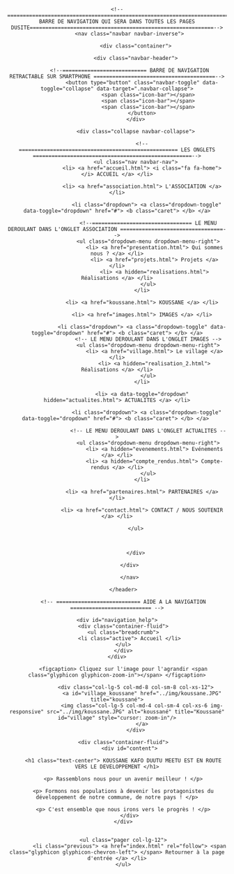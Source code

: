 <header>
            
    <!--======================================================================= BARRE DE NAVIGATION QUI SERA DANS TOUTES LES PAGES DUSITE===========================================================-->
            <nav class="navbar navbar-inverse">
                
                <div class="container">
                    
                <div class="navbar-header">
                    
            <!--=========================== BARRE DE NAVIGATION RETRACTABLE SUR SMARTPHONE =======================================-->
                    <button type="button" class="navbar-toggle" data-toggle="collapse" data-target=".navbar-collapse">
                        <span class="icon-bar"></span>
                        <span class="icon-bar"></span>
                        <span class="icon-bar"></span>
                    </button>
                </div>
                        
                <div class="collapse navbar-collapse">
                
                    <!--=================================================== LES ONGLETS ===================================================-->
                <ul class="nav navbar-nav">
                    <li> <a href="accueil.html"> <i class="fa fa-home"></i> ACCUEIL </a> </li>
                    
                    <li> <a href="association.html"> L'ASSOCIATION </a> </li>
                        
                       <li class="dropdown"> <a class="dropdown-toggle" data-toggle="dropdown" href="#"> <b class="caret"> </b> </a>
                       
                        <!--================================ LE MENU DEROULANT DANS L'ONGLET ASSOCIATION =================================-->
                        <ul class="dropdown-menu dropdown-menu-right">
                            <li> <a href="presentation.html"> Qui sommes nous ? </a> </li>
                            <li> <a href="projets.html"> Projets </a> </li>
                            <li> <a hidden="realisations.html"> Réalisations </a> </li>
                        </ul>
                    </li>
                    
                    <li> <a href="koussane.html"> KOUSSANE </a> </li>
                    
                    <li> <a href="images.html"> IMAGES </a> </li>
                        
                    <li class="dropdown"> <a class="dropdown-toggle" data-toggle="dropdown" href="#"> <b class="caret"> </b> </a>
                        <!-- LE MENU DEROULANT DANS L'ONGLET IMAGES -->
                        <ul class="dropdown-menu dropdown-menu-right">
                            <li> <a href="village.html"> Le village </a> </li>
                            <li> <a hidden="realisation_2.html"> Réalisations </a> </li>
                        </ul>
                    </li>
                    
                    <li> <a data-toggle="dropdown" hidden="actualites.html"> ACTUALITES </a> </li>
                        
                       <li class="dropdown"> <a class="dropdown-toggle" data-toggle="dropdown" href="#"> <b class="caret"> </b> </a> 
                        
                        <!-- LE MENU DEROULANT DANS L'ONGLET ACTUALITES -->
                        <ul class="dropdown-menu dropdown-menu-right">
                            <li> <a hidden="evenements.html"> Evénements </a> </li>
                            <li> <a hidden="compte_rendus.html"> Compte-rendus </a> </li>
                        </ul>
                    </li>
                    
                    <li> <a href="partenaires.html"> PARTENAIRES </a> </li>
                    
                    <li> <a href="contact.html"> CONTACT / NOUS SOUTENIR </a> </li>
                    
                </ul>
                    
                    
                        
                </div>
            
            </div>
                
            </nav>
            
        </header>
        
        <!-- =========================== AIDE A LA NAVIGATION ========================== -->
    
    <div id="navigation_help">
        <div class="container-fluid">
        <ul class="breadcrumb">
            <li class="active"> Accueil </li>
        </ul>
        </div>
    </div>
        
        <figcaption> Cliquez sur l'image pour l'agrandir <span class="glyphicon glyphicon-zoom-in"></span> </figcaption>
                
                <div class="col-lg-5 col-md-8 col-sm-8 col-xs-12">
                    <a id="village_koussane" href="../img/koussane.JPG" title="koussané">
                    <img class="col-lg-5 col-md-4 col-sm-4 col-xs-6 img-responsive" src="../img/koussane.JPG" alt="koussané" title="Koussané" id="village" style="cursor: zoom-in"/>
                    </a>
                </div>
        
        <div class="container-fluid">
            <div id="content">
        
        <h1 class="text-center"> KOUSSANE KAFO DUUTU MEETU EST EN ROUTE VERS LE DEVELOPPEMENT </h1>
        
        <p> Rassemblons nous pour un avenir meilleur ! </p>
        
        <p> Formons nos populations à devenir les protagonistes du développement de notre commune, de notre pays ! </p>
        
        <p> C'est ensemble que nous irons vers le progrès ! </p>
            </div>
        </div>
        
        
        <ul class="pager col-lg-12">
            <li class="previous"> <a href="index.html" rel="follow"> <span class="glyphicon glyphicon-chevron-left"> </span> Retourner à la page d'entrée </a> </li>
        </ul>